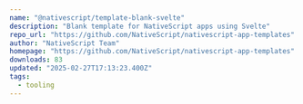 ```yaml
---
name: "@nativescript/template-blank-svelte"
description: "Blank template for NativeScript apps using Svelte"
repo_url: "https://github.com/NativeScript/nativescript-app-templates"
author: "NativeScript Team"
homepage: "https://github.com/NativeScript/nativescript-app-templates"
downloads: 83
updated: "2025-02-27T17:13:23.400Z"
tags: 
  - tooling
---
```

